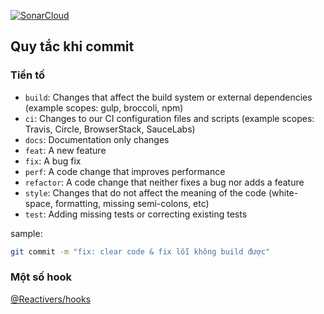 [![SonarCloud](https://sonarcloud.io/images/project_badges/sonarcloud-white.svg)](https://sonarcloud.io/summary/new_code?id=dangdinhtai0001_friday-fw-ssr)

## Quy tắc khi commit

### Tiền tố

- `build`: Changes that affect the build system or external dependencies (example scopes: gulp, broccoli, npm)
- `ci`: Changes to our CI configuration files and scripts (example scopes: Travis, Circle, BrowserStack, SauceLabs)
- `docs`: Documentation only changes
- `feat`: A new feature
- `fix`: A bug fix
- `perf`: A code change that improves performance
- `refactor`: A code change that neither fixes a bug nor adds a feature
- `style`: Changes that do not affect the meaning of the code (white-space, formatting, missing semi-colons, etc)
- `test`: Adding missing tests or correcting existing tests

sample:

```bash
git commit -m "fix: clear code & fix lỗi không build được"
```

### Một số hook 

[@Reactivers/hooks](https://hooks.reactivers.com/)
